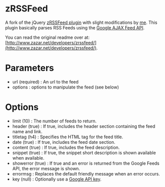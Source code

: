 zRSSFeed
========

A fork of the jQuery [zRSSFeed plugin](http://www.zazar.net/developers/zrssfeed/) with slight modifications by [me](http://github.com/vanntastic). This plugin basically parses RSS Feeds using the [Google AJAX Feed API](http://code.google.com/apis/ajaxfeeds/).

You can read the original readme over at: [http://www.zazar.net/developers/zrssfeed/](http://www.zazar.net/developers/zrssfeed/).


Parameters
==========

- url (required) : An url to the feed
- options : options to manipulate the feed (see below)

Options
=======

- limit	(10) : The number of feeds to return.
- header (true) :	If true, includes the header section containing the feed name and link.
- titletag (h4) :	Specifies the HTML tag for the feed title.
- date (true) :	If true, includes the feed date section.
- content (true) : If true, includes the feed description.
- snippet	(true) : If true, the snippet short description is shown available when available.
- showerror (true) : If true and an error is returned from the Google Feeds API, the error message is shown.
- errormsg : Replaces the default friendly message when an error occurs.
- key	(null) : Optionally use a [Google API key](http://code.google.com/apis/ajaxfeeds/key.html).
